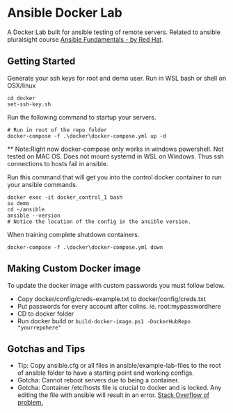 # Ansible Docker Lab
A Docker Lab built for ansible testing of remote servers.  Related to ansible pluralsight course [Ansible Fundamentals - by Red Hat](https://app.pluralsight.com/library/courses/ansible-fundamentals/table-of-contents).

## Getting Started

Generate your ssh keys for root and demo user. Run in WSL bash or shell on OSX/linux

```shell
cd docker
set-ssh-key.sh
```

Run the following command to startup your servers.


```shell
# Run in root of the repo folder
docker-compose -f .\docker\docker-compose.yml up -d
```
** Note:Right now docker-compose only works in windows powershell. Not tested on MAC OS. Does not mount systemd in WSL on Windows. Thus ssh connections to hosts fail in ansible.

Run this command that will get you into the control docker container to run your ansible commands.

``` shell
docker exec -it docker_control_1 bash
su demo
cd ~/ansible
ansible --version
# Notice the location of the config in the ansible version.
```

When training complete shutdown containers.

```shell
docker-compose -f .\docker\docker-compose.yml down
```

## Making Custom Docker image

To update the docker image with custom passwords you must follow below.

* Copy docker/config/creds-example.txt to docker/config/creds.txt
* Put passwords for every account after colins. ie. root:mypasswordhere
* CD to docker folder
* Run docker build or ```build-docker-image.ps1 -DockerHubRepo "yourrepohere"```

## Gotchas and Tips

* Tip: Copy ansible.cfg or all files in ansible/example-lab-files to the root of ansible folder to have a starting point and working configs.
* Gotcha: Cannot reboot servers due to being a container.
* Gotcha: Container /etc/hosts file is crucial to docker and is locked.  Any editing the file with ansible will result in an error.  [Stack Overflow of problem.](https://github.com/William-Yeh/docker-ansible/issues/4#issuecomment-149084120)  
